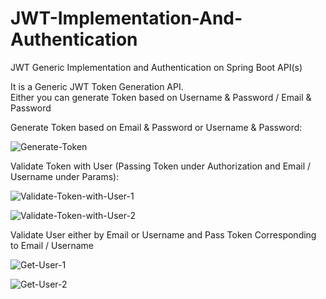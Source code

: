 # JWT-Implementation-And-Authentication
JWT Generic Implementation and Authentication on Spring Boot API(s)

It is a Generic JWT Token Generation API.<br/>
Either you can generate Token based on Username & Password / Email & Password<br/>

Generate Token based on Email & Password or Username & Password:<br/>

![Generate-Token](https://user-images.githubusercontent.com/8852999/84939876-9ec24380-b0fc-11ea-8c4d-fa38315f1c6c.png)

Validate Token with User (Passing Token under Authorization and Email / Username under Params):

![Validate-Token-with-User-1](https://user-images.githubusercontent.com/8852999/84939889-a71a7e80-b0fc-11ea-8775-925d3b842bb8.png)

![Validate-Token-with-User-2](https://user-images.githubusercontent.com/8852999/84939898-ab469c00-b0fc-11ea-8984-b344b2b99f44.png)

Validate User either by Email or Username and Pass Token Corresponding to Email / Username 

![Get-User-1](https://user-images.githubusercontent.com/8852999/84939910-b0a3e680-b0fc-11ea-8a48-fa37d01d6e5f.png)

![Get-User-2](https://user-images.githubusercontent.com/8852999/84939922-b7325e00-b0fc-11ea-8d71-23e0afb6f501.png)

